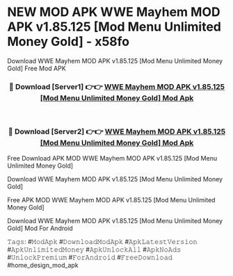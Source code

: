 # NEW MOD APK WWE Mayhem MOD APK v1.85.125 [Mod Menu Unlimited Money Gold] - x58fo
Download WWE Mayhem MOD APK v1.85.125 [Mod Menu Unlimited Money Gold] Free Mod APK

<div align="center">
<h3>🔴 Download [Server1] 👉👉 <a href="https://apk-comot.site?title=WWE_Mayhem_MOD_APK_v1.85.125_[Mod_Menu_Unlimited_Money_Gold]">WWE Mayhem MOD APK v1.85.125 [Mod Menu Unlimited Money Gold] Mod Apk</a></h3><br>

<h3>🔴 Download [Server2] 👉👉 <a href="https://apk-comot.site?title=WWE_Mayhem_MOD_APK_v1.85.125_[Mod_Menu_Unlimited_Money_Gold]">WWE Mayhem MOD APK v1.85.125 [Mod Menu Unlimited Money Gold] Mod Apk</a></h3>
</div>


Free Download APK MOD WWE Mayhem MOD APK v1.85.125 [Mod Menu Unlimited Money Gold]

Download WWE Mayhem MOD APK v1.85.125 [Mod Menu Unlimited Money Gold] 

Free APK MOD WWE Mayhem MOD APK v1.85.125 [Mod Menu Unlimited Money Gold] 

Download WWE Mayhem MOD APK v1.85.125 [Mod Menu Unlimited Money Gold] Mod For Android

𝚃𝚊𝚐𝚜: #𝙼𝚘𝚍𝙰𝚙𝚔 #𝙳𝚘𝚠𝚗𝚕𝚘𝚊𝚍𝙼𝚘𝚍𝙰𝚙𝚔 #𝙰𝚙𝚔𝙻𝚊𝚝𝚎𝚜𝚝𝚅𝚎𝚛𝚜𝚒𝚘𝚗 #𝙰𝚙𝚔𝚄𝚗𝚕𝚒𝚖𝚒𝚝𝚎𝚍𝙼𝚘𝚗𝚎𝚢 #𝙰𝚙𝚔𝚄𝚗𝚕𝚘𝚌𝚔𝙰𝚕𝚕 #𝙰𝚙𝚔𝙽𝚘𝙰𝚍𝚜 #𝚄𝚗𝚕𝚘𝚌𝚔𝙿𝚛𝚎𝚖𝚒𝚞𝚖 #𝙵𝚘𝚛𝙰𝚗𝚍𝚛𝚘𝚒𝚍 #𝙵𝚛𝚎𝚎𝙳𝚘𝚠𝚗𝚕𝚘𝚊𝚍 #home_design_mod_apk